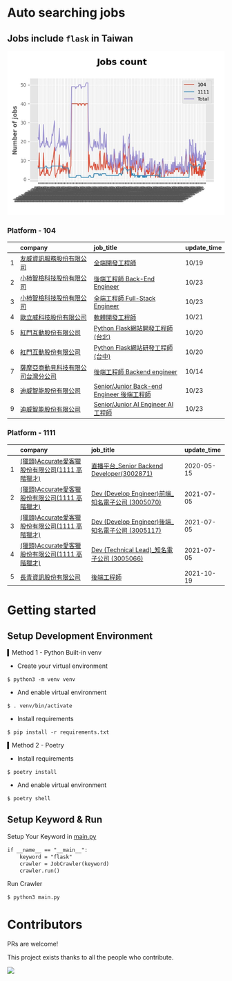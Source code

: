 # Auto searching jobs

## Jobs include `flask` in Taiwan 

 ![image](./doc/plot_img.jpg)


### Platform - 104


|    | company                                                                                     | job_title                                                                                         | update_time   |
|---:|:--------------------------------------------------------------------------------------------|:--------------------------------------------------------------------------------------------------|:--------------|
|  1 | [友威資訊服務股份有限公司](https://www.104.com.tw/company/1a2x6blnx5?jobsource=jolist_d_relevance)      | [全端開發工程師](https://www.104.com.tw/job/7f138?jobsource=jolist_d_relevance)                          | 10/19         |
|  2 | [小柿智檢科技股份有限公司](https://www.104.com.tw/company/1a2x6bl77l?jobsource=jolist_b_date)           | [後端工程師 Back-End Engineer](https://www.104.com.tw/job/71bmd?jobsource=jolist_b_date)               | 10/23         |
|  3 | [小柿智檢科技股份有限公司](https://www.104.com.tw/company/1a2x6bl77l?jobsource=jolist_b_date)           | [全端工程師 Full-Stack Engineer](https://www.104.com.tw/job/71bmz?jobsource=jolist_b_date)             | 10/23         |
|  4 | [歐立威科技股份有限公司](https://www.104.com.tw/company/b8gl75c?jobsource=jolist_d_relevance)          | [軟體開發工程師](https://www.104.com.tw/job/6q2ao?jobsource=jolist_d_relevance)                          | 10/21         |
|  5 | [紅門互動股份有限公司](https://www.104.com.tw/company/oh4m67k?jobsource=jolist_d_relevance)           | [Python Flask網站開發工程師(台北)](https://www.104.com.tw/job/6xtfl?jobsource=jolist_d_relevance)          | 10/20         |
|  6 | [紅門互動股份有限公司](https://www.104.com.tw/company/oh4m67k?jobsource=jolist_d_relevance)           | [Python Flask網站研發工程師(台中)](https://www.104.com.tw/job/6kf9h?jobsource=jolist_d_relevance)          | 10/20         |
|  7 | [薩摩亞商動見科技有限公司台灣分公司](https://www.104.com.tw/company/1a2x6bkwvs?jobsource=jolist_d_relevance) | [後端工程師 Backend engineer](https://www.104.com.tw/job/7ei4a?jobsource=jolist_d_relevance)           | 10/14         |
|  8 | [迪威智能股份有限公司](https://www.104.com.tw/company/1a2x6bl035?jobsource=jolist_b_date)             | [Senior/Junior Back-end Engineer 後端工程師](https://www.104.com.tw/job/7ecqo?jobsource=jolist_b_date) | 10/23         |
|  9 | [迪威智能股份有限公司](https://www.104.com.tw/company/1a2x6bl035?jobsource=jolist_b_date)             | [Senior/Junior AI Engineer AI工程師](https://www.104.com.tw/job/7ecqj?jobsource=jolist_b_date)       | 10/23         |

### Platform - 1111


|    | company                                                                    | job_title                                                                          | update_time   |
|---:|:---------------------------------------------------------------------------|:-----------------------------------------------------------------------------------|:--------------|
|  1 | [(獵頭)Accurate愛客獵股份有限公司(1111 高階獵才)](https://www.1111.com.tw/corp/69647966/) | [直播平台_Senior Backend Developer(3002871)](https://www.1111.com.tw/job/85960420/)    | 2020-05-15    |
|  2 | [(獵頭)Accurate愛客獵股份有限公司(1111 高階獵才)](https://www.1111.com.tw/corp/69647966/) | [Dev (Develop Engineer)前端_知名電子公司 (3005070)](https://www.1111.com.tw/job/97460023/) | 2021-07-05    |
|  3 | [(獵頭)Accurate愛客獵股份有限公司(1111 高階獵才)](https://www.1111.com.tw/corp/69647966/) | [Dev (Develop Engineer)後端_知名電子公司 (3005117)](https://www.1111.com.tw/job/97460074/) | 2021-07-05    |
|  4 | [(獵頭)Accurate愛客獵股份有限公司(1111 高階獵才)](https://www.1111.com.tw/corp/69647966/) | [Dev (Technical Lead)_知名電子公司 (3005066)](https://www.1111.com.tw/job/97459998/)     | 2021-07-05    |
|  5 | [長青資訊股份有限公司](https://www.1111.com.tw/corp/71694811/)                       | [後端工程師](https://www.1111.com.tw/job/85012186/)                                     | 2021-10-19    |



# Getting started
## Setup Development Environment
▍Method 1 - Python Built-in venv

- Create your virtual environment
```
$ python3 -m venv venv
```
- And enable virtual environment
```
$ . venv/bin/activate
```
- Install requirements
```
$ pip install -r requirements.txt 
```

▍Method 2 - Poetry
- Install requirements
```
$ poetry install
```
- And enable virtual environment
```
$ poetry shell
```

## Setup Keyword & Run

Setup Your Keyword in [main.py](./main.py#L88)
```
if __name__ == "__main__":
    keyword = "flask"
    crawler = JobCrawler(keyword)
    crawler.run()
```

Run Crawler
```
$ python3 main.py
```

# Contributors
PRs are welcome!

This project exists thanks to all the people who contribute.

<a href="https://github.com/hsuanchi/auto-search-flask-job/graphs/contributors">
  <img src="https://contrib.rocks/image?repo=hsuanchi/auto-search-flask-job"/>
</a>
